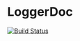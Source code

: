 # LoggerDoc
[![Build Status](https://travis-ci.org/CMPUT301F18T03/LoggerDoc.svg?branch=master)](https://travis-ci.org/CMPUT301F18T03/LoggerDoc)